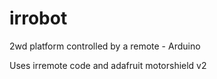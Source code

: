 irrobot
=======

2wd platform controlled by a remote -  Arduino

Uses irremote code and adafruit motorshield v2

